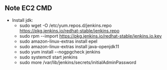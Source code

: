 ## Note EC2 CMD
- Install jdk:
    + sudo wget -O /etc/yum.repos.d/jenkins.repo https://pkg.jenkins.io/redhat-stable/jenkins.repo
    + sudo rpm --import https://pkg.jenkins.io/redhat-stable/jenkins.io.key
    + sudo amazon-linux-extras install epel
    + sudo amazon-linux-extras install java-openjdk11
    + sudo yum install --nogpgcheck jenkins
    + sudo systemctl start jenkins
    + sudo more /var/lib/jenkins/secrets/initialAdminPassword